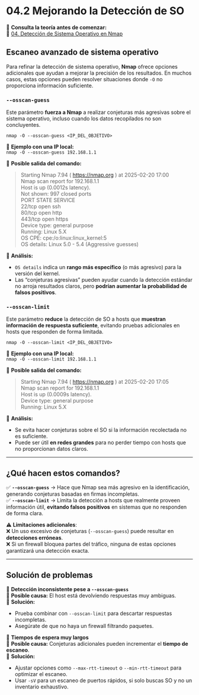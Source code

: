 # 04.2 Mejorando la Detección de SO

📖 **Consulta la teoría antes de comenzar:**  
🔗 [04. Detección de Sistema Operativo en Nmap](https://courageous-tail-945.notion.site/04-Deteccion-de-Sistema-Operativo-en-Nmap)


## Escaneo avanzado de sistema operativo

Para refinar la detección de sistema operativo, **Nmap** ofrece opciones adicionales que ayudan a mejorar la precisión de los resultados. En muchos casos, estas opciones pueden resolver situaciones donde `-O` no proporciona información suficiente.

### `--osscan-guess`

Este parámetro **fuerza a Nmap** a realizar conjeturas más agresivas sobre el sistema operativo, incluso cuando los datos recopilados no son concluyentes.

`nmap -O --osscan-guess <IP_DEL_OBJETIVO>`

📌 **Ejemplo con una IP local:**  
`nmap -O --osscan-guess 192.168.1.1`

📌 **Posible salida del comando:**  
> Starting Nmap 7.94 ( https://nmap.org ) at 2025-02-20 17:00  
> Nmap scan report for 192.168.1.1  
> Host is up (0.0012s latency).  
> Not shown: 997 closed ports  
> PORT    STATE SERVICE  
> 22/tcp  open  ssh  
> 80/tcp  open  http  
> 443/tcp open  https  
> Device type: general purpose  
> Running: Linux 5.X  
> OS CPE: cpe:/o:linux:linux_kernel:5  
> OS details: Linux 5.0 - 5.4 (Aggressive guesses)  

📍 **Análisis:**  
- `OS details` indica un **rango más específico** (o más agresivo) para la versión del kernel.  
- Las “conjeturas agresivas” pueden ayudar cuando la detección estándar no arroja resultados claros, pero **podrían aumentar la probabilidad de falsos positivos**.

### `--osscan-limit`

Este parámetro **reduce** la detección de SO a hosts que **muestran información de respuesta suficiente**, evitando pruebas adicionales en hosts que responden de forma limitada.

`nmap -O --osscan-limit <IP_DEL_OBJETIVO>`

📌 **Ejemplo con una IP local:**  
`nmap -O --osscan-limit 192.168.1.1`

📌 **Posible salida del comando:**  
> Starting Nmap 7.94 ( https://nmap.org ) at 2025-02-20 17:05  
> Nmap scan report for 192.168.1.1  
> Host is up (0.0009s latency).  
> Device type: general purpose  
> Running: Linux 5.X  

📍 **Análisis:**  
- Se evita hacer conjeturas sobre el SO si la información recolectada no es suficiente.  
- Puede ser útil **en redes grandes** para no perder tiempo con hosts que no proporcionan datos claros.

---

## ¿Qué hacen estos comandos?

✅ **`--osscan-guess`** → Hace que Nmap sea más agresivo en la identificación, generando conjeturas basadas en firmas incompletas.  
✅ **`--osscan-limit`** → Limita la detección a hosts que realmente proveen información útil, **evitando falsos positivos** en sistemas que no responden de forma clara.

⚠️ **Limitaciones adicionales**:  
❌ Un uso excesivo de conjeturas (`--osscan-guess`) puede resultar en **detecciones erróneas**.  
❌ Si un firewall bloquea partes del tráfico, ninguna de estas opciones garantizará una detección exacta.  

---

## Solución de problemas

🔹 **Detección inconsistente pese a `--osscan-guess`**  
📌 **Posible causa:** El host está devolviendo respuestas muy ambiguas.  
📌 **Solución:**  
- Prueba combinar con `--osscan-limit` para descartar respuestas incompletas.  
- Asegúrate de que no haya un firewall filtrando paquetes.

🔹 **Tiempos de espera muy largos**  
📌 **Posible causa:** Conjeturas adicionales pueden incrementar el **tiempo de escaneo**.  
📌 **Solución:**  
- Ajustar opciones como `--max-rtt-timeout` o `--min-rtt-timeout` para optimizar el escaneo.  
- Usar `-sV` para un escaneo de puertos rápidos, si solo buscas SO y no un inventario exhaustivo.

